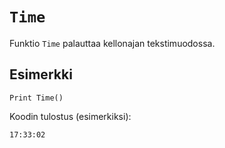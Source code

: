 `Time`
==========

Funktio `Time` palauttaa kellonajan tekstimuodossa.

Esimerkki
----------

    Print Time()
    
Koodin tulostus (esimerkiksi):

    17:33:02